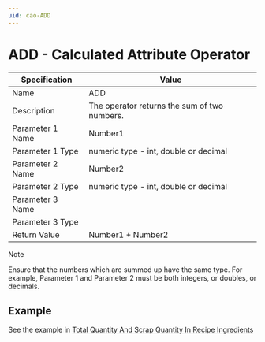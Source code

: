 ```yaml
---
uid: cao-ADD
---
```

# ADD - Calculated Attribute Operator

| Specification | Value |
| ---- | ----- |
| Name | ADD |
| Description | The operator returns the sum of two numbers. |
| Parameter 1 Name | Number1 |
| Parameter 1 Type | numeric type - int, double or decimal |
| Parameter 2 Name | Number2 |
| Parameter 2 Type | numeric type - int, double or decimal |
| Parameter 3 Name |
| Parameter 3 Type |
| Return Value | Number1 + Number2 |

> [!NOTE]
> Ensure that the numbers which are summed up have the same type. For example, Parameter 1 and Parameter 2 must be both integers, or doubles, or decimals.

## Example
See the example in [Total Quantity And Scrap Quantity In Recipe Ingredients](advanced/user-calculated-attributes/examples/TotalQuantityAndScrapQuantityInRecipeIngredients.md)
